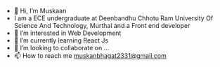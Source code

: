 - 👋 Hi, I’m Muskaan
-  I am a ECE undergraduate at Deenbandhu Chhotu Ram University Of Science And Technology, Murthal and a Front end developer
- 👀 I’m interested in Web Development
- 🌱 I’m currently learning React Js
- 💞️ I’m looking to collaborate on ...
- 📫 How to reach me muskanbhagat2331@gmail.com

<!---
Muskaan2331/Muskaan2331 is a ✨ special ✨ repository because its `README.md` (this file) appears on your GitHub profile.
You can click the Preview link to take a look at your changes.
--->
